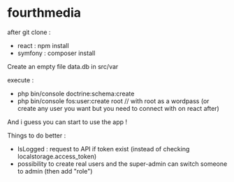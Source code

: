 # fourthmedia

after git clone :
- react : npm install
- symfony : composer install

Create an empty file data.db in src/var

execute : 
- php bin/console doctrine:schema:create
- php bin/console fos:user:create root      // with root as a wordpass
(or create any user you want but you need to connect with on react after)

And i guess you can start to use the app !

Things to do better : 

- IsLogged : request to API if token exist (instead of checking localstorage.access_token)
- possibility to create real users and the super-admin can switch someone to admin (then add "role")
